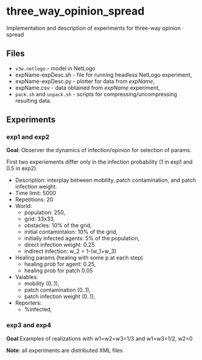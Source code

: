 # three_way_opinion_spread
Implementation and description of experiments for three-way opinion spread

## Files
- ```v3w.netlogo``` - model in NetLogo 
- expName-expDesc.sh - file for running headless NetLogo experiment,
- expName-expDesc.py - plotter for data from *expName*,
- expName.csv - data obtained from *expName* experiment,
- ```pack.sh``` and ```unpack.sh``` - scripts for compressing/uncompressing resulting data.

## Experiments

### **exp1** and **exp2**
**Goal**: Observer the dynamics of infection/opinion for selection of params.

First two experiements differ only in the infection probability (1 in exp1 and
0.5 in exp2).

  - Description: interplay between mobility, patch contamination, and patch infection weight.
  - Time limit: 5000
  - Repetitions: 20
  - World:
     - population: 250,
     - grid: 33x33, 
     - obstacles: 10% of the grid, 
     - initial contamintaion: 10% of the grid, 
     - initially infected agents: 5% of the population, 
     - direct infection weight: 0.25
     - indirect infection: w_2 = 1-(w_1+w_3)
  - Healing params (healing with some p at each step)
    - healing prob for agent: 0.25, 
    - healing prob for patch 0.05
  - Vaiables: 
    - mobility (0..1), 
    - patch contamination (0..1),
    - patch infection weight (0..1),
  - Reporters: 
    - %infected, 


### **exp3** and **exp4**

**Goal**:Examples of realizations with w1=w2=w3=1/3 and w1=w3=1/2, w2=0  

**Note**: all experiments are distributed XML files


